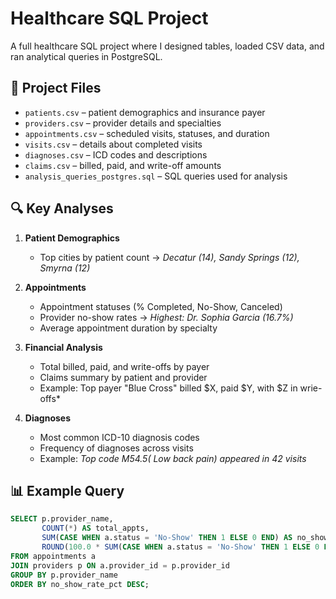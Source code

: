 # Healthcare SQL Project
A full healthcare SQL project where I designed tables, loaded CSV data, and ran analytical queries in PostgreSQL.

## 📂 Project Files
- `patients.csv` – patient demographics and insurance payer  
- `providers.csv` – provider details and specialties  
- `appointments.csv` – scheduled visits, statuses, and duration  
- `visits.csv` – details about completed visits  
- `diagnoses.csv` – ICD codes and descriptions  
- `claims.csv` – billed, paid, and write-off amounts  
- `analysis_queries_postgres.sql` – SQL queries used for analysis  

## 🔍 Key Analyses
1. **Patient Demographics**
   - Top cities by patient count → *Decatur (14), Sandy Springs (12), Smyrna (12)*  

2. **Appointments**
   - Appointment statuses (% Completed, No-Show, Canceled)  
   - Provider no-show rates → *Highest: Dr. Sophia Garcia (16.7%)*  
   - Average appointment duration by specialty  

3. **Financial Analysis**
   - Total billed, paid, and write-offs by payer  
   - Claims summary by patient and provider 
   - Example: Top payer "Blue Cross" billed $X, paid $Y, with $Z in wrie-offs* 

4. **Diagnoses**
   - Most common ICD-10 diagnosis codes  
   - Frequency of diagnoses across visits
   -  Example: *Top code M54.5( Low back pain) appeared in 42 visits*  

## 📊 Example Query
```sql
SELECT p.provider_name,
       COUNT(*) AS total_appts,
       SUM(CASE WHEN a.status = 'No-Show' THEN 1 ELSE 0 END) AS no_shows,
       ROUND(100.0 * SUM(CASE WHEN a.status = 'No-Show' THEN 1 ELSE 0 END) / COUNT(*), 2) AS no_show_rate_pct
FROM appointments a
JOIN providers p ON a.provider_id = p.provider_id
GROUP BY p.provider_name
ORDER BY no_show_rate_pct DESC;
